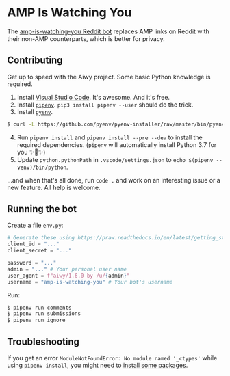 # AMP Is Watching You

The [amp-is-watching-you Reddit bot](https://old.reddit.com/u/amp-is-watching-you) replaces AMP links on Reddit with their non-AMP counterparts, which is better for privacy.

## Contributing

Get up to speed with the Aiwy project. Some basic Python knowledge is required.

1. Install [Visual Studio Code](https://code.visualstudio.com). It's awesome. And it's free.
2. Install [`pipenv`](https://pipenv.readthedocs.io/en/latest/). `pip3 install pipenv --user` should do the trick.
3. Install [`pyenv`](https://github.com/pyenv/pyenv).
```bash
$ curl -L https://github.com/pyenv/pyenv-installer/raw/master/bin/pyenv-installer | bash
```
4. Run `pipenv install` and `pipenv install --pre --dev` to install the required dependencies. (`pipenv` will automatically install Python 3.7 for you ✨🍰✨)
5. Update `python.pythonPath` in `.vscode/settings.json` to `echo $(pipenv --venv)/bin/python`.

...and when that's all done, run `code .` and work on an interesting issue or a new feature. All help is welcome.

## Running the bot

Create a file `env.py`:

```python
# Generate these using https://praw.readthedocs.io/en/latest/getting_started/authentication.html
client_id = "..."
client_secret = "..."

password = "..."
admin = "..." # Your personal user name
user_agent = f"aiwy/1.6.0 by /u/{admin}"
username = "amp-is-watching-you" # Your bot's username
```

Run:

```bash
$ pipenv run comments
$ pipenv run submissions
$ pipenv run ignore
```

## Troubleshooting

If you get an error `ModuleNotFoundError: No module named '_ctypes'` while using `pipenv install`, you might need to [install some packages](https://stackoverflow.com/a/41310760).